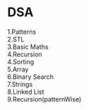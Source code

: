 # DSA
1.Patterns</br>
2.STL</br>
3.Basic Maths</br>
4.Recursion</br>
4.Sorting</br>
5.Array</br>
6.Binary Search</br>
7.Strings</br>
8.Linked List</br>
9.Recursion(patternWise)
